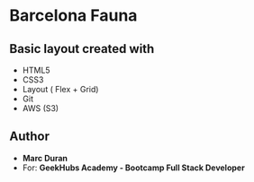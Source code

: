 # Barcelona Fauna

## Basic layout created with
* HTML5
* CSS3
* Layout ( Flex + Grid)
* Git
* AWS (S3)

## Author
* **Marc Duran**
* For: **GeekHubs Academy - Bootcamp Full Stack Developer**